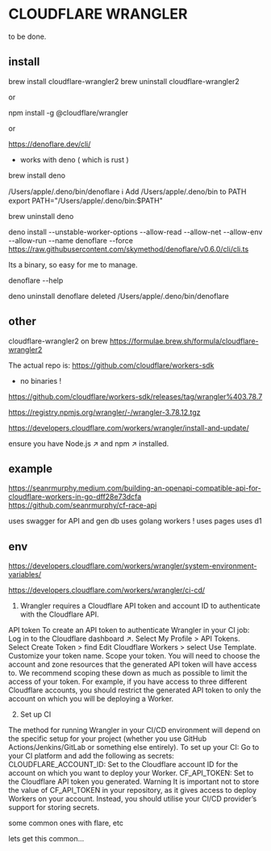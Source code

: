 # CLOUDFLARE WRANGLER

to be done.

## install

brew install cloudflare-wrangler2
brew uninstall cloudflare-wrangler2

or

npm install -g @cloudflare/wrangler

or

https://denoflare.dev/cli/
- works with deno ( which is rust )

brew install deno

/Users/apple/.deno/bin/denoflare
ℹ️  Add /Users/apple/.deno/bin to PATH
    export PATH="/Users/apple/.deno/bin:$PATH"

brew uninstall deno

deno install --unstable-worker-options --allow-read --allow-net --allow-env --allow-run --name denoflare --force https://raw.githubusercontent.com/skymethod/denoflare/v0.6.0/cli/cli.ts

 Its a binary, so easy for me to manage.

denoflare --help

deno uninstall denoflare
 deleted /Users/apple/.deno/bin/denoflare




## other

cloudflare-wrangler2 on brew
https://formulae.brew.sh/formula/cloudflare-wrangler2

The actual repo is:
https://github.com/cloudflare/workers-sdk
- no binaries !

https://github.com/cloudflare/workers-sdk/releases/tag/wrangler%403.78.7

https://registry.npmjs.org/wrangler/-/wrangler-3.78.12.tgz

https://developers.cloudflare.com/workers/wrangler/install-and-update/

ensure you have Node.js ↗ and npm ↗ installed.

## example

https://seanrmurphy.medium.com/building-an-openapi-compatible-api-for-cloudflare-workers-in-go-dff28e73dcfa
https://github.com/seanrmurphy/cf-race-api

uses swagger for API and gen db
uses golang workers !
uses pages
uses d1



## env

https://developers.cloudflare.com/workers/wrangler/system-environment-variables/


https://developers.cloudflare.com/workers/wrangler/ci-cd/

1. Wrangler requires a Cloudflare API token and account ID to authenticate with the Cloudflare API.

API token
To create an API token to authenticate Wrangler in your CI job:
Log in to the Cloudflare dashboard ↗.
Select My Profile > API Tokens.
Select Create Token > find Edit Cloudflare Workers > select Use Template.
Customize your token name.
Scope your token.
You will need to choose the account and zone resources that the generated API token will have access to. We recommend scoping these down as much as possible to limit the access of your token. For example, if you have access to three different Cloudflare accounts, you should restrict the generated API token to only the account on which you will be deploying a Worker.


2. Set up CI


The method for running Wrangler in your CI/CD environment will depend on the specific setup for your project (whether you use GitHub Actions/Jenkins/GitLab or something else entirely).
To set up your CI:
Go to your CI platform and add the following as secrets:
CLOUDFLARE_ACCOUNT_ID: Set to the Cloudflare account ID for the account on which you want to deploy your Worker.
CF_API_TOKEN: Set to the Cloudflare API token you generated.
Warning
It is important not to store the value of CF_API_TOKEN in your repository, as it gives access to deploy Workers on your account. Instead, you should utilise your CI/CD provider’s support for storing secrets.

some common ones with flare, etc

lets get this common...
